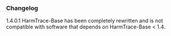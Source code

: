 ### Changelog ###

1.4.0.1 HarmTrace-Base has been completely rewritten and is not compatible 
        with software that depends on HarmTrace-Base < 1.4. 